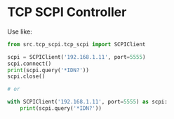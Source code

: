 # TCP SCPI Controller

Use like:

```python
from src.tcp_scpi.tcp_scpi import SCPIClient

scpi = SCPIClient('192.168.1.11', port=5555)
scpi.connect()
print(scpi.query('*IDN?'))
scpi.close()

# or

with SCPIClient('192.168.1.11', port=5555) as scpi:
    print(scpi.query('*IDN?'))
```
